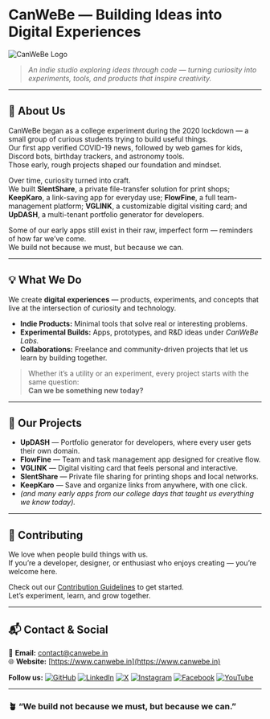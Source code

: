 # CanWeBe — Building Ideas into Digital Experiences

![CanWeBe Logo](https://www.canwebe.in/opengraph-image.png)

> *An indie studio exploring ideas through code — turning curiosity into experiments, tools, and products that inspire creativity.*

---

## 🧭 About Us

CanWeBe began as a college experiment during the 2020 lockdown — a small group of curious students trying to build useful things.  
Our first app verified COVID-19 news, followed by web games for kids, Discord bots, birthday trackers, and astronomy tools.  
Those early, rough projects shaped our foundation and mindset.

Over time, curiosity turned into craft.  
We built **SlentShare**, a private file-transfer solution for print shops; **KeepKaro**, a link-saving app for everyday use; **FlowFine**, a full team-management platform; **VGLINK**, a customizable digital visiting card; and **UpDASH**, a multi-tenant portfolio generator for developers.

Some of our early apps still exist in their raw, imperfect form — reminders of how far we’ve come.  
We build not because we must, but because we can.

---

## 💡 What We Do

We create **digital experiences** — products, experiments, and concepts that live at the intersection of curiosity and technology.

- **Indie Products:** Minimal tools that solve real or interesting problems.  
- **Experimental Builds:** Apps, prototypes, and R&D ideas under *CanWeBe Labs.*  
- **Collaborations:** Freelance and community-driven projects that let us learn by building together.

> Whether it’s a utility or an experiment, every project starts with the same question:  
> **Can we be something new today?**

---

## 🧠 Our Projects

- **UpDASH** — Portfolio generator for developers, where every user gets their own domain.  
- **FlowFine** — Team and task management app designed for creative flow.  
- **VGLINK** — Digital visiting card that feels personal and interactive.  
- **SlentShare** — Private file sharing for printing shops and local networks.  
- **KeepKaro** — Save and organize links from anywhere, with one click.  
- *(and many early apps from our college days that taught us everything we know today).*

---

## 🤝 Contributing

We love when people build things with us.  
If you’re a developer, designer, or enthusiast who enjoys creating — you’re welcome here.

Check out our [Contribution Guidelines](CONTRIBUTING.md) to get started.  
Let’s experiment, learn, and grow together.

---

## 📬 Contact & Social

💌 **Email:** [contact@canwebe.in](mailto:contact@canwebe.in)  
🌐 **Website:** [https://www.canwebe.in](https://www.canwebe.in)

**Follow us:**
[![GitHub](https://img.shields.io/badge/GitHub-181717?style=flat&logo=github&logoColor=white)](https://github.com/canwebe)
[![LinkedIn](https://img.shields.io/badge/LinkedIn-0077B5?style=flat&logo=linkedin&logoColor=white)](https://li.canwebe.in)
[![X](https://img.shields.io/badge/X_(Twitter)-000000?style=flat&logo=x&logoColor=white)](https://tw.canwebe.in)
[![Instagram](https://img.shields.io/badge/Instagram-E4405F?style=flat&logo=instagram&logoColor=white)](https://ig.canwebe.in)
[![Facebook](https://img.shields.io/badge/Facebook-1877F2?style=flat&logo=facebook&logoColor=white)](https://fb.canwebe.in)
[![YouTube](https://img.shields.io/badge/YouTube-FF0000?style=flat&logo=youtube&logoColor=white)](https://yt.canwebe.in)

---

### 🪴 “We build not because we must, but because we can.”
